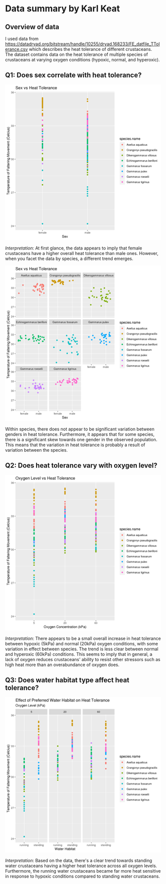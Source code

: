 # Data summary by Karl Keat

## Overview of data
I used data from https://datadryad.org/bitstream/handle/10255/dryad.168233/FE_datfile_TTolerance.csv which describes the heat tolerance of different crustaceans. The dataset contains data on the heat tolerance of multiple species of crustaceans at varying oxygen conditions (hypoxic, normal, and hyperoxic).

## Q1: Does sex correlate with heat tolerance?

![](sex_v_heat.png)

*Interpretation*: At first glance, the data appears to imply that female crustaceans have a higher overall heat tolerance than male ones. However, when you facet the data by species, a different trend emerges.

![](sex_v_heat_facet.png)

Within species, there does not appear to be significant variation between genders in heat tolerance. Furthermore, it appears that for some species, there is a significant skew towards one gender in the observed population. This means that the variation in heat tolerance is probably a result of variation between the species.

## Q2: Does heat tolerance vary with oxygen level?

![](o2_v_heat.png)

*Interpretation*: There appears to be a small overall increase in heat tolerance between hypoxic (5kPa) and normal (20kPa) oxygen conditions, with some variation in effect between species. The trend is less clear between normal and hyperoxic (60kPa) conditions. This seems to imply that in general, a lack of oxygen reduces crustaceans' ability to resist other stressors such as high heat more than an overabundance of oxygen does.

## Q3: Does water habitat type affect heat tolerance?

![](habitat_v_heat.png)

*Interpretation*: Based on the data, there's a clear trend towards standing water crustaceans having a higher heat tolerance across all oxygen levels. Furthermore, the running water crustaceans became far more heat sensitive in response to hypoxic conditions compared to standing water crustaceans. 
